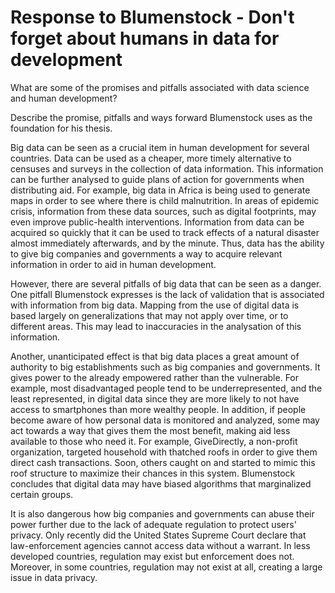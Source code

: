 # Response to Blumenstock - Don't forget about humans in data for development

What are some of the promises and pitfalls associated with data science and human development?

Describe the promise, pitfalls and ways forward Blumenstock uses as the foundation for his thesis.

Big data can be seen as a crucial item in human development for several countries. Data can be used as a cheaper, more timely alternative to censuses and surveys in the collection of data information. This information can be further analysed to guide plans of action for governments when distributing aid. For example, big data in Africa is being used to generate maps in order to see where there is child malnutrition. In areas of epidemic crisis, information from these data sources, such as digital footprints, may even improve public-health interventions. Information from data can be acquired so quickly that it can be used to track effects of a natural disaster almost immediately afterwards, and by the minute. Thus, data has the ability to give big companies and governments a way to acquire relevant information in order to aid in human development.

However, there are several pitfalls of big data that can be seen as a danger. One pitfall Blumenstock expresses is the lack of validation that is associated with information from big data. Mapping from the use of digital data is based largely on generalizations that may not apply over time, or to different areas. This may lead to inaccuracies in the analysation of this information.

Another, unanticipated effect is that big data places a great amount of authority to big establishments such as big companies and governments. It gives power to the already empowered rather than the vulnerable. For example, most disadvantaged people tend to be underrepresented, and the least represented, in digital data since they are more likely to not have access to smartphones than more wealthy people. In addition, if people become aware of how personal data is monitored and analyzed, some may act towards a way that gives them the most benefit, making aid less available to those who need it. For example, GiveDirectly, a non-profit organization, targeted household with thatched roofs in order to give them direct cash transactions. Soon, others caught on and started to mimic this roof structure to maximize their chances in this system. Blumenstock concludes that digital data may have biased algorithms that marginalized certain groups.

It is also dangerous how big companies and governments can abuse their power further due to the lack of adequate regulation to protect users' privacy. Only recently did the United States Supreme Court declare that law-enforcement agencies cannot access data without a warrant. In less developed countries, regulation may exist but enforcement does not. Moreover, in some countries, regulation may not exist at all, creating a large issue in data privacy. 
